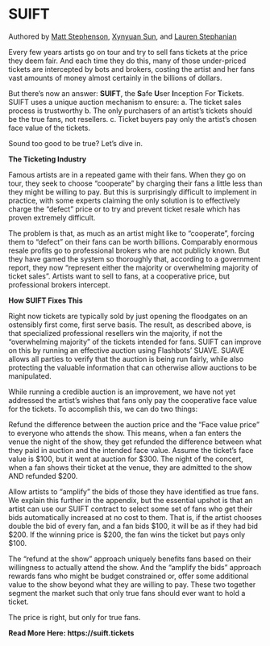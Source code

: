 # SUIFT

Authored by <a href="https://twitter.com/stephensonmatt">Matt Stephenson</a>, <a href="https://twitter.com/sxysun1">Xynyuan Sun</a>, and <a href="https://twitter.com/lstephanian">Lauren Stephanian</a>

Every few years artists go on tour and try to sell fans tickets at the price they deem fair. And each time they do this, many of those under-priced tickets are intercepted by bots and brokers, costing the artist and her fans vast amounts of money almost certainly in the billions of dollars.

But there’s now an answer: <b>SUIFT</b>, the <b>S</b>afe <b>U</b>ser <b>I</b>nception For <b>T</b>ickets. SUIFT uses a unique auction mechanism to ensure:
a. The ticket sales process is trustworthy
b. The only purchasers of an artist’s tickets should be the true fans, not resellers.
c. Ticket buyers pay only the artist’s chosen face value of the tickets.

Sound too good to be true? Let’s dive in.

<b>The Ticketing Industry</b>
<p>Famous artists are in a repeated game with their fans. When they go on tour, they seek to choose “cooperate” by charging their fans a little less than they might be willing to pay. But this is surprisingly difficult to implement in practice, with some experts claiming the only solution is to effectively charge the “defect” price or to try and prevent ticket resale which has proven extremely difficult.

The problem is that, as much as an artist might like to “cooperate”, forcing them to “defect” on their fans can be worth billions. Comparably enormous resale profits go to professional brokers who are not publicly known. But they have gamed the system so thoroughly that, according to a government report, they now “represent either the majority or overwhelming majority of ticket sales”. Artists want to sell to fans, at a cooperative price, but professional brokers intercept.

<b>How SUIFT Fixes This</b>
<p>Right now tickets are typically sold by just opening the floodgates on an ostensibly first come, first serve basis. The result, as described above, is that specialized professional resellers win the majority, if not the “overwhelming majority” of the tickets intended for fans. SUIFT can improve on this by running an effective auction using Flashbots’ SUAVE. SUAVE allows all parties to verify that the auction is being run fairly, while also protecting the valuable information that can otherwise allow auctions to be manipulated.

While running a credible auction is an improvement, we have not yet addressed the artist’s wishes that fans only pay the cooperative face value for the tickets. To accomplish this, we can do two things:

Refund the difference between the auction price and the “Face value price” to everyone who attends the show. This means, when a fan enters the venue the night of the show, they get refunded the difference between what they paid in auction and the intended face value. Assume the ticket’s face value is $100, but it went at auction for $300. The night of the concert, when a fan shows their ticket at the venue, they are admitted to the show AND refunded $200.

Allow artists to “amplify” the bids of those they have identified as true fans. We explain this further in the appendix, but the essential upshot is that an artist can use our SUIFT contract to select some set of fans who get their bids automatically increased at no cost to them. That is, if the artist chooses double the bid of every fan, and a fan bids $100, it will be as if they had bid $200. If the winning price is $200, the fan wins the ticket but pays only $100.

The “refund at the show” approach uniquely benefits fans based on their willingness to actually attend the show. And the “amplify the bids” approach rewards fans who might be budget constrained or, offer some additional value to the show beyond what they are willing to pay. These two together segment the market such that only true fans should ever want to hold a ticket.

The price is right, but only for true fans.
<p>
<p>
<b>Read More Here: https://suift.tickets</b>